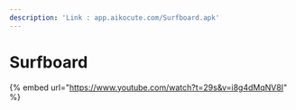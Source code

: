 ```yaml
---
description: 'Link : app.aikocute.com/Surfboard.apk'
---
```


# Surfboard

{% embed url="https://www.youtube.com/watch?t=29s&v=i8g4dMqNV8I" %}

